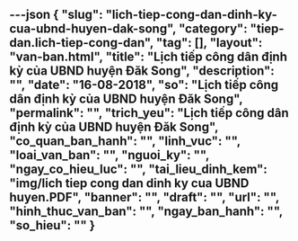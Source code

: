 ---json
{
    "slug": "lich-tiep-cong-dan-dinh-ky-cua-ubnd-huyen-dak-song",
    "category": "tiep-dan.lich-tiep-cong-dan",
    "tag": [],
    "layout": "van-ban.html",
    "title": "Lịch tiếp công dân định kỳ của UBND huyện Đăk Song",
    "description": "",
    "date": "16-08-2018",
    "so": "Lịch tiếp công dân định kỳ của UBND huyện Đăk Song",
    "permalink": "",
    "trich_yeu": "Lịch tiếp công dân định kỳ của UBND huyện Đăk Song",
    "co_quan_ban_hanh": "",
    "linh_vuc": "",
    "loai_van_ban": "",
    "nguoi_ky": "",
    "ngay_co_hieu_luc": "",
    "tai_lieu_dinh_kem": "img/lich tiep cong dan dinh ky cua UBND huyen.PDF",
    "banner": "",
    "draft": "",
    "url": "",
    "hinh_thuc_van_ban": "",
    "ngay_ban_hanh": "",
    "so_hieu": ""
}
---
